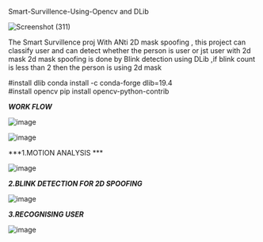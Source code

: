 Smart-Survillence-Using-Opencv and DLib

![Screenshot (311)](https://user-images.githubusercontent.com/30752161/58224261-b0d78400-7d3a-11e9-8515-ca410b8032af.png)


The Smart Survillence proj With ANti 2D mask spoofing ,
this project can classify user and can detect whether the person is user or jst user with 2d mask
2d mask spoofing is done by Blink detection using DLib ,if blink count is less than 2 then the person is using 2d mask 

#install dlib  conda install -c conda-forge dlib=19.4\
#install opencv pip install opencv-python-contrib

***WORK FLOW***

![image](https://user-images.githubusercontent.com/30752161/58225109-2bee6980-7d3e-11e9-9ac9-10ae95970ac8.png)



![image](https://user-images.githubusercontent.com/30752161/58225103-22fd9800-7d3e-11e9-892f-789aac0092c0.png)  


***1.MOTION ANALYSIS ***

![image](https://user-images.githubusercontent.com/30752161/58225443-b2577b00-7d3f-11e9-8f32-5719eadf6c48.png)



***2.BLINK DETECTION FOR 2D SPOOFING***

![image](https://user-images.githubusercontent.com/30752161/58225301-0150e080-7d3f-11e9-8d43-e46076a5d314.png)

***3.RECOGNISING USER***

![image](https://user-images.githubusercontent.com/30752161/58225355-34936f80-7d3f-11e9-83b7-eda644878e57.png)
